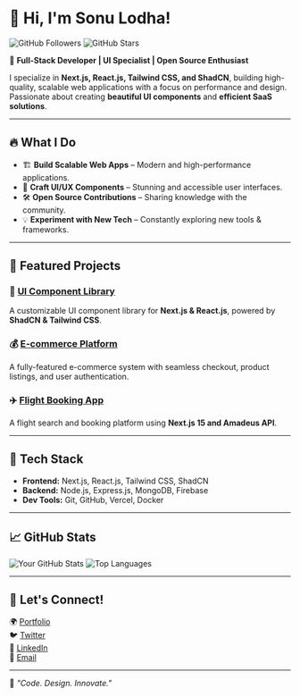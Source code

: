 # 👋 Hi, I'm Sonu Lodha!

![GitHub Followers](https://img.shields.io/github/followers/sonumagnus?style=social)
![GitHub Stars](https://img.shields.io/github/stars/sonumagnus?style=social)

🚀 **Full-Stack Developer | UI Specialist | Open Source Enthusiast**

I specialize in **Next.js, React.js, Tailwind CSS, and ShadCN**, building high-quality, scalable web applications with a focus on performance and design. Passionate about creating **beautiful UI components** and **efficient SaaS solutions**.

---

## 🔥 **What I Do**

- 🏗 **Build Scalable Web Apps** – Modern and high-performance applications.
- 🎨 **Craft UI/UX Components** – Stunning and accessible user interfaces.
- 🛠 **Open Source Contributions** – Sharing knowledge with the community.
- 💡 **Experiment with New Tech** – Constantly exploring new tools & frameworks.

---

## 📌 **Featured Projects**

### 🚀 [UI Component Library](https://github.com/sonumagnus/ui-component-library)
A customizable UI component library for **Next.js & React.js**, powered by **ShadCN & Tailwind CSS**.

### 💰 [E-commerce Platform](https://github.com/sonumagnus/ecommerce-platform)
A fully-featured e-commerce system with seamless checkout, product listings, and user authentication.

### ✈️ [Flight Booking App](https://github.com/sonumagnus/flight-booking-app)
A flight search and booking platform using **Next.js 15 and Amadeus API**.

---

## 🌟 **Tech Stack**

- **Frontend:** Next.js, React.js, Tailwind CSS, ShadCN
- **Backend:** Node.js, Express.js, MongoDB, Firebase
- **Dev Tools:** Git, GitHub, Vercel, Docker

---

## 📈 **GitHub Stats**

![Your GitHub Stats](https://github-readme-stats.vercel.app/api?username=sonumagnus&show_icons=true&theme=radical)
![Top Languages](https://github-readme-stats.vercel.app/api/top-langs/?username=sonumagnus&layout=compact&theme=radical)

---

## 🎯 **Let's Connect!**

🌍 [Portfolio](https://your-website.com)  
🐦 [Twitter](https://twitter.com/your-handle)  
💼 [LinkedIn](https://linkedin.com/in/your-profile)  
📧 [Email](mailto:your-email@example.com)  

---

💖 _"Code. Design. Innovate."_
